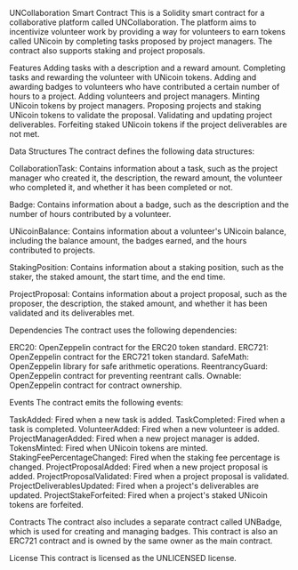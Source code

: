 UNCollaboration Smart Contract
This is a Solidity smart contract for a collaborative platform called UNCollaboration. The platform aims to incentivize volunteer work by providing a way for volunteers to earn tokens called UNicoin by completing tasks proposed by project managers. The contract also supports staking and project proposals.

Features
Adding tasks with a description and a reward amount.
Completing tasks and rewarding the volunteer with UNicoin tokens.
Adding and awarding badges to volunteers who have contributed a certain number of hours to a project.
Adding volunteers and project managers.
Minting UNicoin tokens by project managers.
Proposing projects and staking UNicoin tokens to validate the proposal.
Validating and updating project deliverables.
Forfeiting staked UNicoin tokens if the project deliverables are not met.

Data Structures
The contract defines the following data structures:

CollaborationTask: Contains information about a task, such as the project manager who created it, the description, the reward amount, the volunteer who completed it, and whether it has been completed or not.

Badge: Contains information about a badge, such as the description and the number of hours contributed by a volunteer.

UNicoinBalance: Contains information about a volunteer's UNicoin balance, including the balance amount, the badges earned, and the hours contributed to projects.

StakingPosition: Contains information about a staking position, such as the staker, the staked amount, the start time, and the end time.

ProjectProposal: Contains information about a project proposal, such as the proposer, the description, the staked amount, and whether it has been validated and its deliverables met.

Dependencies
The contract uses the following dependencies:

ERC20: OpenZeppelin contract for the ERC20 token standard.
ERC721: OpenZeppelin contract for the ERC721 token standard.
SafeMath: OpenZeppelin library for safe arithmetic operations.
ReentrancyGuard: OpenZeppelin contract for preventing reentrant calls.
Ownable: OpenZeppelin contract for contract ownership.

Events
The contract emits the following events:

TaskAdded: Fired when a new task is added.
TaskCompleted: Fired when a task is completed.
VolunteerAdded: Fired when a new volunteer is added.
ProjectManagerAdded: Fired when a new project manager is added.
TokensMinted: Fired when UNicoin tokens are minted.
StakingFeePercentageChanged: Fired when the staking fee percentage is changed.
ProjectProposalAdded: Fired when a new project proposal is added.
ProjectProposalValidated: Fired when a project proposal is validated.
ProjectDeliverablesUpdated: Fired when a project's deliverables are updated.
ProjectStakeForfeited: Fired when a project's staked UNicoin tokens are forfeited.

Contracts
The contract also includes a separate contract called UNBadge, which is used for creating and managing badges. This contract is also an ERC721 contract and is owned by the same owner as the main contract.

License
This contract is licensed as the UNLICENSED license.
